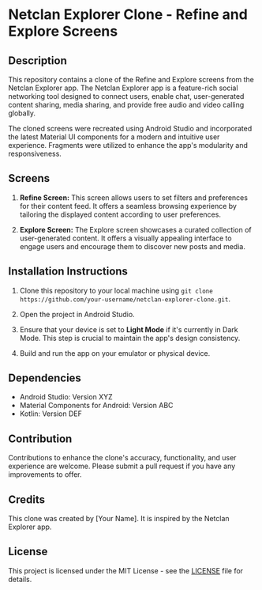 # Netclan Explorer Clone - Refine and Explore Screens

## Description
This repository contains a clone of the Refine and Explore screens from the Netclan Explorer app. The Netclan Explorer app is a feature-rich social networking tool designed to connect users, enable chat, user-generated content sharing, media sharing, and provide free audio and video calling globally.

The cloned screens were recreated using Android Studio and incorporated the latest Material UI components for a modern and intuitive user experience. Fragments were utilized to enhance the app's modularity and responsiveness.

## Screens
1. **Refine Screen:** This screen allows users to set filters and preferences for their content feed. It offers a seamless browsing experience by tailoring the displayed content according to user preferences.

2. **Explore Screen:** The Explore screen showcases a curated collection of user-generated content. It offers a visually appealing interface to engage users and encourage them to discover new posts and media.

## Installation Instructions
1. Clone this repository to your local machine using `git clone https://github.com/your-username/netclan-explorer-clone.git`.

2. Open the project in Android Studio.

3. Ensure that your device is set to **Light Mode** if it's currently in Dark Mode. This step is crucial to maintain the app's design consistency.

4. Build and run the app on your emulator or physical device.

## Dependencies
- Android Studio: Version XYZ
- Material Components for Android: Version ABC
- Kotlin: Version DEF

## Contribution
Contributions to enhance the clone's accuracy, functionality, and user experience are welcome. Please submit a pull request if you have any improvements to offer.

## Credits
This clone was created by [Your Name]. It is inspired by the Netclan Explorer app.

## License
This project is licensed under the MIT License - see the [LICENSE](LICENSE) file for details.
